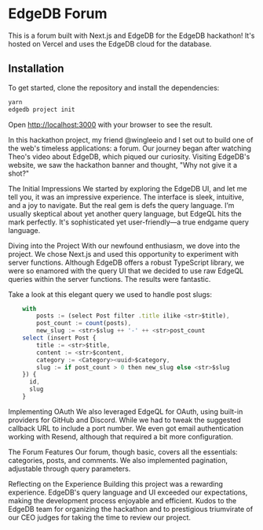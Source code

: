 # EdgeDB Forum

This is a forum built with Next.js and EdgeDB for the EdgeDB hackathon!
It's hosted on Vercel and uses the EdgeDB cloud for the database.

## Installation

To get started, clone the repository and install the dependencies:

```bash
yarn
edgedb project init
```

Open [http://localhost:3000](http://localhost:3000) with your browser to see the result.

In this hackathon project, my friend @wingleeio and I set out to build one of the web's timeless applications: a forum. Our journey began after watching Theo's video about EdgeDB, which piqued our curiosity. Visiting EdgeDB's website, we saw the hackathon banner and thought, "Why not give it a shot?"

The Initial Impressions
We started by exploring the EdgeDB UI, and let me tell you, it was an impressive experience. The interface is sleek, intuitive, and a joy to navigate. But the real gem is defs the query language. I’m usually skeptical about yet another query language, but EdgeQL hits the mark perfectly. It's sophisticated yet user-friendly—a true endgame query language.

Diving into the Project
With our newfound enthusiasm, we dove into the project. We chose Next.js and used this opportunity to experiment with server functions. Although EdgeDB offers a robust TypeScript library, we were so enamored with the query UI that we decided to use raw EdgeQL queries within the server functions. The results were fantastic.

Take a look at this elegant query we used to handle post slugs:

```ts
    with
        posts := (select Post filter .title ilike <str>$title),
        post_count := count(posts),
        new_slug := <str>$slug ++ '-' ++ <str>post_count
    select (insert Post {
        title := <str>$title,
        content := <str>$content,
        category := <Category><uuid>$category,
        slug := if post_count > 0 then new_slug else <str>$slug
    }) {
      id,
      slug
    }
```
 
Implementing OAuth
We also leveraged EdgeQL for OAuth, using built-in providers for GitHub and Discord. While we had to tweak the suggested callback URL to include a port number. We even got email authentication working with Resend, although that required a bit more configuration.

The Forum Features
Our forum, though basic, covers all the essentials: categories, posts, and comments. We also implemented pagination, adjustable through query parameters.

Reflecting on the Experience
Building this project was a rewarding experience. EdgeDB's query language and UI exceeded our expectations, making the development process enjoyable and efficient. Kudos to the EdgeDB team for organizing the hackathon and to
prestigious triumvirate of our CEO judges for taking the time to review our project.
